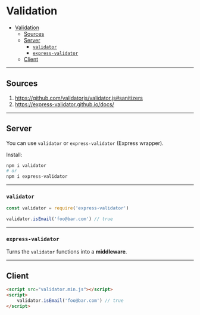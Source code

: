 # Validation

- [Validation](#validation)
  - [Sources](#sources)
  - [Server](#server)
    - [`validator`](#validator)
    - [`express-validator`](#express-validator)
  - [Client](#client)

***

## Sources

1. https://github.com/validatorjs/validator.js#sanitizers
2. https://express-validator.github.io/docs/

***

## Server

You can use `validator` or `express-validator` (Express wrapper).

Install:

```bash
npm i validator
# or
npm i express-validator
```

***


### `validator`

```js
const validator = require('express-validator')

validator.isEmail('foo@bar.com') // true
```

***


### `express-validator`

Turns the `validator` functions into a **middleware**.

***


## Client

```html
<script src="validator.min.js"></script>
<script>
	validator.isEmail('foo@bar.com') // true
</script>
```
